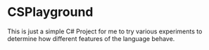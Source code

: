 # CSPlayground

This is just a simple C# Project for me to try various experiments to determine how different features of the language behave.
